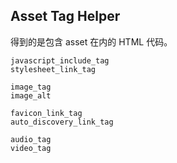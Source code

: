 ## Asset Tag Helper

得到的是包含 asset 在内的 HTML 代码。

```
javascript_include_tag
stylesheet_link_tag

image_tag
image_alt

favicon_link_tag
auto_discovery_link_tag

audio_tag
video_tag
```
